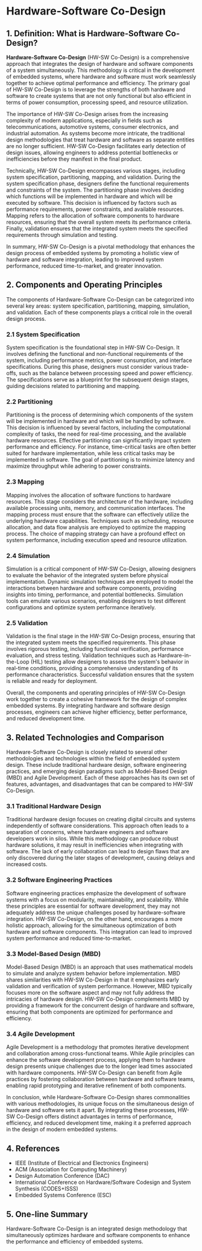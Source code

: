 # Hardware-Software Co-Design

## 1. Definition: What is **Hardware-Software Co-Design**?
**Hardware-Software Co-Design** (HW-SW Co-Design) is a comprehensive approach that integrates the design of hardware and software components of a system simultaneously. This methodology is critical in the development of embedded systems, where hardware and software must work seamlessly together to achieve optimal performance and efficiency. The primary goal of HW-SW Co-Design is to leverage the strengths of both hardware and software to create systems that are not only functional but also efficient in terms of power consumption, processing speed, and resource utilization.

The importance of HW-SW Co-Design arises from the increasing complexity of modern applications, especially in fields such as telecommunications, automotive systems, consumer electronics, and industrial automation. As systems become more intricate, the traditional design methodologies that treat hardware and software as separate entities are no longer sufficient. HW-SW Co-Design facilitates early detection of design issues, allowing engineers to address potential bottlenecks or inefficiencies before they manifest in the final product.

Technically, HW-SW Co-Design encompasses various stages, including system specification, partitioning, mapping, and validation. During the system specification phase, designers define the functional requirements and constraints of the system. The partitioning phase involves deciding which functions will be implemented in hardware and which will be executed by software. This decision is influenced by factors such as performance requirements, power constraints, and available resources. Mapping refers to the allocation of software components to hardware resources, ensuring that the overall system meets its performance criteria. Finally, validation ensures that the integrated system meets the specified requirements through simulation and testing.

In summary, HW-SW Co-Design is a pivotal methodology that enhances the design process of embedded systems by promoting a holistic view of hardware and software integration, leading to improved system performance, reduced time-to-market, and greater innovation.

## 2. Components and Operating Principles
The components of Hardware-Software Co-Design can be categorized into several key areas: system specification, partitioning, mapping, simulation, and validation. Each of these components plays a critical role in the overall design process.

### 2.1 System Specification
System specification is the foundational step in HW-SW Co-Design. It involves defining the functional and non-functional requirements of the system, including performance metrics, power consumption, and interface specifications. During this phase, designers must consider various trade-offs, such as the balance between processing speed and power efficiency. The specifications serve as a blueprint for the subsequent design stages, guiding decisions related to partitioning and mapping.

### 2.2 Partitioning
Partitioning is the process of determining which components of the system will be implemented in hardware and which will be handled by software. This decision is influenced by several factors, including the computational complexity of tasks, the need for real-time processing, and the available hardware resources. Effective partitioning can significantly impact system performance and efficiency. For instance, time-critical tasks are often better suited for hardware implementation, while less critical tasks may be implemented in software. The goal of partitioning is to minimize latency and maximize throughput while adhering to power constraints.

### 2.3 Mapping
Mapping involves the allocation of software functions to hardware resources. This stage considers the architecture of the hardware, including available processing units, memory, and communication interfaces. The mapping process must ensure that the software can effectively utilize the underlying hardware capabilities. Techniques such as scheduling, resource allocation, and data flow analysis are employed to optimize the mapping process. The choice of mapping strategy can have a profound effect on system performance, including execution speed and resource utilization.

### 2.4 Simulation
Simulation is a critical component of HW-SW Co-Design, allowing designers to evaluate the behavior of the integrated system before physical implementation. Dynamic simulation techniques are employed to model the interactions between hardware and software components, providing insights into timing, performance, and potential bottlenecks. Simulation tools can emulate various scenarios, enabling designers to test different configurations and optimize system performance iteratively.

### 2.5 Validation
Validation is the final stage in the HW-SW Co-Design process, ensuring that the integrated system meets the specified requirements. This phase involves rigorous testing, including functional verification, performance evaluation, and stress testing. Validation techniques such as Hardware-in-the-Loop (HIL) testing allow designers to assess the system's behavior in real-time conditions, providing a comprehensive understanding of its performance characteristics. Successful validation ensures that the system is reliable and ready for deployment.

Overall, the components and operating principles of HW-SW Co-Design work together to create a cohesive framework for the design of complex embedded systems. By integrating hardware and software design processes, engineers can achieve higher efficiency, better performance, and reduced development time.

## 3. Related Technologies and Comparison
Hardware-Software Co-Design is closely related to several other methodologies and technologies within the field of embedded system design. These include traditional hardware design, software engineering practices, and emerging design paradigms such as Model-Based Design (MBD) and Agile Development. Each of these approaches has its own set of features, advantages, and disadvantages that can be compared to HW-SW Co-Design.

### 3.1 Traditional Hardware Design
Traditional hardware design focuses on creating digital circuits and systems independently of software considerations. This approach often leads to a separation of concerns, where hardware engineers and software developers work in silos. While this methodology can produce robust hardware solutions, it may result in inefficiencies when integrating with software. The lack of early collaboration can lead to design flaws that are only discovered during the later stages of development, causing delays and increased costs.

### 3.2 Software Engineering Practices
Software engineering practices emphasize the development of software systems with a focus on modularity, maintainability, and scalability. While these principles are essential for software development, they may not adequately address the unique challenges posed by hardware-software integration. HW-SW Co-Design, on the other hand, encourages a more holistic approach, allowing for the simultaneous optimization of both hardware and software components. This integration can lead to improved system performance and reduced time-to-market.

### 3.3 Model-Based Design (MBD)
Model-Based Design (MBD) is an approach that uses mathematical models to simulate and analyze system behavior before implementation. MBD shares similarities with HW-SW Co-Design in that it emphasizes early validation and verification of system performance. However, MBD typically focuses more on the software aspect and may not fully address the intricacies of hardware design. HW-SW Co-Design complements MBD by providing a framework for the concurrent design of hardware and software, ensuring that both components are optimized for performance and efficiency.

### 3.4 Agile Development
Agile Development is a methodology that promotes iterative development and collaboration among cross-functional teams. While Agile principles can enhance the software development process, applying them to hardware design presents unique challenges due to the longer lead times associated with hardware components. HW-SW Co-Design can benefit from Agile practices by fostering collaboration between hardware and software teams, enabling rapid prototyping and iterative refinement of both components.

In conclusion, while Hardware-Software Co-Design shares commonalities with various methodologies, its unique focus on the simultaneous design of hardware and software sets it apart. By integrating these processes, HW-SW Co-Design offers distinct advantages in terms of performance, efficiency, and reduced development time, making it a preferred approach in the design of modern embedded systems.

## 4. References
- IEEE (Institute of Electrical and Electronics Engineers)
- ACM (Association for Computing Machinery)
- Design Automation Conference (DAC)
- International Conference on Hardware/Software Codesign and System Synthesis (CODES+ISSS)
- Embedded Systems Conference (ESC)

## 5. One-line Summary
Hardware-Software Co-Design is an integrated design methodology that simultaneously optimizes hardware and software components to enhance the performance and efficiency of embedded systems.
